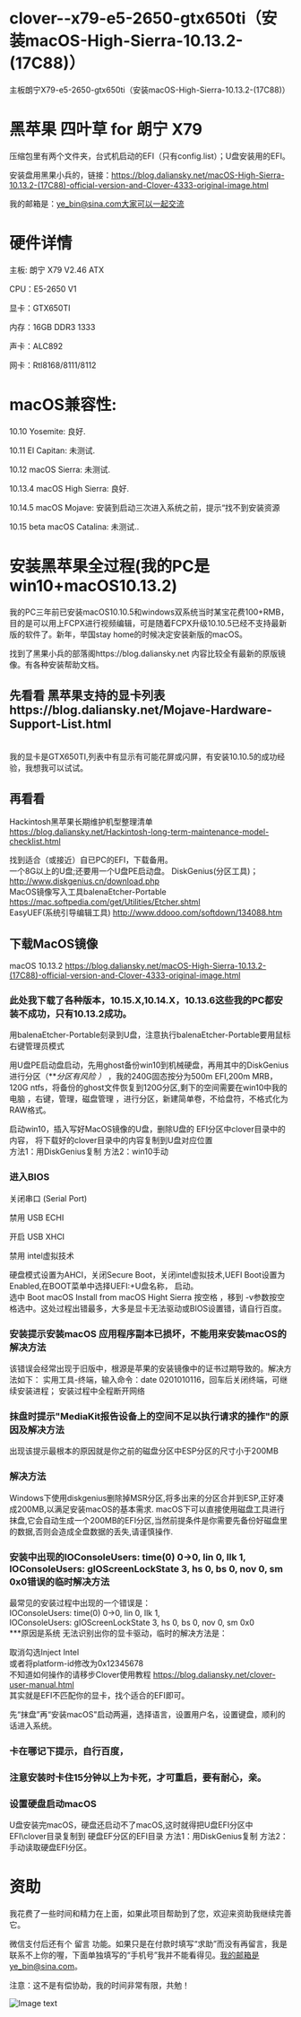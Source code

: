 # clover--x79-e5-2650-gtx650ti（安装macOS-High-Sierra-10.13.2-(17C88)）

主板朗宁X79-e5-2650-gtx650ti（安装macOS-High-Sierra-10.13.2-(17C88)）

# 黑苹果 四叶草 for 朗宁 X79 

压缩包里有两个文件夹，台式机启动的EFI（只有config.list）；U盘安装用的EFI。

安装盘用黑果小兵的，链接：https://blog.daliansky.net/macOS-High-Sierra-10.13.2-(17C88)-official-version-and-Clover-4333-original-image.html

我的邮箱是：ye_bin@sina.com大家可以一起交流


# 硬件详情

主板: 朗宁  X79 V2.46 ATX

CPU：E5-2650 V1 

显卡：GTX650TI

内存：16GB DDR3 1333

声卡：ALC892

网卡：Rtl8168/8111/8112


# macOS兼容性:

10.10 Yosemite: 良好.

10.11 El Capitan: 未测试.

10.12 macOS Sierra: 未测试.

10.13.4 macOS High Sierra: 良好.

10.14.5 macOS Mojave: 安装到启动三次进入系统之前，提示“找不到安装资源

10.15 beta macOS Catalina: 未测试..



#  安装黑苹果全过程(我的PC是win10+macOS10.13.2)

我的PC三年前已安装macOS10.10.5和windows双系统当时某宝花费100+RMB，目的是可以用上FCPX进行视频编辑，可是随着FCPX升级10.10.5已经不支持最新版的软件了。新年，举国stay home的时候决定安装新版的macOS。<br>

找到了黑果小兵的部落阁https://blog.daliansky.net
内容比较全有最新的原版镜像。有各种安装帮助文档。<br>
## 先看看 黑苹果支持的显卡列表https://blog.daliansky.net/Mojave-Hardware-Support-List.html
<br>我的显卡是GTX650TI,列表中有显示有可能花屏或闪屏，有安装10.10.5的成功经验，我想我可以试试。

##  再看看  

Hackintosh黑苹果长期维护机型整理清单 https://blog.daliansky.net/Hackintosh-long-term-maintenance-model-checklist.html

找到适合（或接近）自已PC的EFI，下载备用。<br>
一个8G以上的U盘;还要用一个U盘PE启动盘。
DiskGenius(分区工具)；http://www.diskgenius.cn/download.php<br>
MacOS镜像写入工具balenaEtcher-Portable https://mac.softpedia.com/get/Utilities/Etcher.shtml<br>
EasyUEF(系统引导编辑工具) http://www.ddooo.com/softdown/134088.htm<br>

## 下载MacOS镜像
macOS 10.13.2 https://blog.daliansky.net/macOS-High-Sierra-10.13.2-(17C88)-official-version-and-Clover-4333-original-image.html<br>
### 此处我下载了各种版本，10.15.X,10.14.X，10.13.6这些我的PC都安装不成功，只有10.13.2成功。

用balenaEtcher-Portable刻录到U盘，注意执行balenaEtcher-Portable要用鼠标右键管理员模式<br>

用U盘PE启动盘启动，先用ghost备份win10到机械硬盘，再用其中的DiskGenius进行分区（***分区有风险 ）* ，我的240G固态按分为500m EFI,200m MRB，120G ntfs，将备份的ghost文件恢复到120G分区,剩下的空间需要在win10中我的电脑 ，右键，管理，磁盘管理 ，进行分区，新建简单卷，不给盘符，不格式化为RAW格式。<br>

启动win10，插入写好MacOS镜像的U盘，删除U盘的 EFI分区中clover目录中的内容， 将下载好的clover目录中的内容复制到U盘对应位置<br>
方法1：用DiskGenius复制
方法2：win10手动

### 进入BIOS <BR>

关闭串口 (Serial Port)

禁用 USB ECHI

开启 USB XHCI

禁用 intel虚拟技术

硬盘模式设置为AHCI，关闭Secure Boot，关闭intel虚拟技术,UEFI Boot设置为 Enabled,在BOOT菜单中选择UEFI:+U盘名称， 启动。<BR>
选中 Boot macOS Install from macOS Hight Sierra 按空格 ，移到 -v参数按空格选中。这处过程出错最多，大多是显卡无法驱动或BIOS设置错，请自行百度。<br>

### 安装提示安装macOS 应用程序副本已损坏，不能用来安装macOS的解决方法

该错误会经常出现于旧版中，根源是苹果的安装镜像中的证书过期导致的。解决方法如下：
实用工具-终端，输入命令：date 0201010116，回车后关闭终端，可继续安装进程；
安装过程中全程断开网络

### 抹盘时提示"MediaKit报告设备上的空间不足以执行请求的操作"的原因及解决方法

出现该提示最根本的原因就是你之前的磁盘分区中ESP分区的尺寸小于200MB

### 解决方法

Windows下使用diskgenius删除掉MSR分区,将多出来的分区合并到ESP,正好凑成200MB,以满足安装macOS的基本需求.
macOS下可以直接使用磁盘工具进行抹盘,它会自动生成一个200MB的EFI分区,当然前提条件是你需要先备份好磁盘里的数据,否则会造成全盘数据的丢失,请谨慎操作.

### 安装中出现的IOConsoleUsers: time(0) 0->0, lin 0, llk 1, IOConsoleUsers: gIOScreenLockState 3, hs 0, bs 0, nov 0, sm 0x0错误的临时解决方法

最常见的安装过程中出现的一个错误是：<br>
IOConsoleUsers: time(0) 0->0, lin 0, llk 1,<br>
IOConsoleUsers: gIOScreenLockState 3, hs 0, bs 0, nov 0, sm 0x0<br>
***原因是系统 无法识别出你的显卡驱动，临时的解决方法是：<br>

取消勾选Inject Intel<br>
或者将platform-id修改为0x12345678<br>
不知道如何操作的请移步Clover使用教程 https://blog.daliansky.net/clover-user-manual.html <br>
其实就是EFI不匹配你的显卡，找个适合的EFI即可。<br>

先“抹盘”再“安装macOS"启动两遍，选择语言，设置用户名，设置键盘，顺利的话进入系统。<br>
### 卡在哪记下提示，自行百度，
### 注意安装时卡住15分钟以上为卡死，才可重启，要有耐心，亲。

### 设置硬盘启动macOS

U盘安装完macOS，硬盘还启动不了macOS,这时就得把U盘EFI分区中 EFI\clover目录复制到 硬盘EF分区的EFI目录
方法1：用DiskGenius复制
方法2：手动读取硬盘EFI分区。


# 资助

我花费了一些时间和精力在上面，如果此项目帮助到了您，欢迎来资助我继续完善它。

微信支付后还有个 留言 功能。如果只是在付款时填写“求助”而没有再留言，我是联系不上你的喔，下面单独填写的“手机号”我并不能看得见。我的邮箱是ye_bin@sina.com。

注意：这不是有偿协助，我的时间非常有限，共勉！


![Image text](https://github.com/EricYeCN/clover--x79-e5-2650-gtx650ti/blob/ffbce0f4692d243d1d41212f0413672a216c2d36/temp.jpg)
